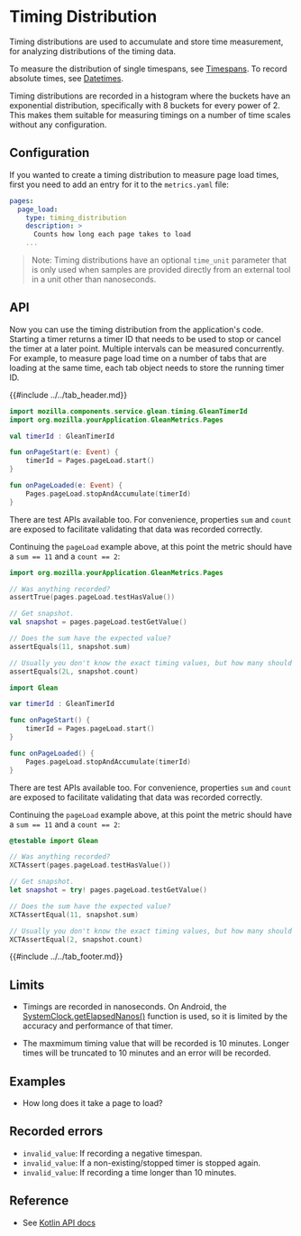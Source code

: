# Timing Distribution

Timing distributions are used to accumulate and store time measurement, for analyzing distributions of the timing data.

To measure the distribution of single timespans, see [Timespans](timespan.md). To record absolute times, see [Datetimes](datetime.md).

Timing distributions are recorded in a histogram where the buckets have an exponential distribution, specifically with 8 buckets for every power of 2.
This makes them suitable for measuring timings on a number of time scales without any configuration.

## Configuration

If you wanted to create a timing distribution to measure page load times, first you need to add an entry for it to the `metrics.yaml` file:

```YAML
pages:
  page_load:
    type: timing_distribution
    description: >
      Counts how long each page takes to load
    ...
```

> Note: Timing distributions have an optional `time_unit` parameter that is only used when samples are provided directly from an external tool in a unit other than nanoseconds.

## API

Now you can use the timing distribution from the application's code.
Starting a timer returns a timer ID that needs to be used to stop or cancel the timer at a later point.
Multiple intervals can be measured concurrently.
For example, to measure page load time on a number of tabs that are loading at the same time, each tab object needs to store the running timer ID.

{{#include ../../tab_header.md}}

<div data-lang="Kotlin" class="tab">

```Kotlin
import mozilla.components.service.glean.timing.GleanTimerId
import org.mozilla.yourApplication.GleanMetrics.Pages

val timerId : GleanTimerId

fun onPageStart(e: Event) {
    timerId = Pages.pageLoad.start()
}

fun onPageLoaded(e: Event) {
    Pages.pageLoad.stopAndAccumulate(timerId)
}
```

There are test APIs available too.  For convenience, properties `sum` and `count` are exposed to facilitate validating that data was recorded correctly.

Continuing the `pageLoad` example above, at this point the metric should have a `sum == 11` and a `count == 2`:

```Kotlin
import org.mozilla.yourApplication.GleanMetrics.Pages

// Was anything recorded?
assertTrue(pages.pageLoad.testHasValue())

// Get snapshot.
val snapshot = pages.pageLoad.testGetValue()

// Does the sum have the expected value?
assertEquals(11, snapshot.sum)

// Usually you don't know the exact timing values, but how many should have been recorded.
assertEquals(2L, snapshot.count)
```

</div>

<div data-lang="Swift" class="tab">

```Swift
import Glean

var timerId : GleanTimerId

func onPageStart() {
    timerId = Pages.pageLoad.start()
}

func onPageLoaded() {
    Pages.pageLoad.stopAndAccumulate(timerId)
}
```

There are test APIs available too.  For convenience, properties `sum` and `count` are exposed to facilitate validating that data was recorded correctly.

Continuing the `pageLoad` example above, at this point the metric should have a `sum == 11` and a `count == 2`:

```Swift
@testable import Glean

// Was anything recorded?
XCTAssert(pages.pageLoad.testHasValue())

// Get snapshot.
let snapshot = try! pages.pageLoad.testGetValue()

// Does the sum have the expected value?
XCTAssertEqual(11, snapshot.sum)

// Usually you don't know the exact timing values, but how many should have been recorded.
XCTAssertEqual(2, snapshot.count)
```

</div>

{{#include ../../tab_footer.md}}

## Limits

* Timings are recorded in nanoseconds.
  On Android, the [SystemClock.getElapsedNanos()](https://developer.android.com/reference/android/os/SystemClock.html#elapsedRealtimeNanos()) function is used, so it is limited by the accuracy and performance of that timer.

* The maxmimum timing value that will be recorded is 10 minutes. Longer times will be truncated to 10 minutes and an error will be recorded.

## Examples

* How long does it take a page to load?

## Recorded errors

* `invalid_value`: If recording a negative timespan.
* `invalid_value`: If a non-existing/stopped timer is stopped again.
* `invalid_value`: If recording a time longer than 10 minutes.

## Reference

* See [Kotlin API docs](../../../javadoc/glean/mozilla.telemetry.glean.private/-timing-distribution-metric-type/index.html)
